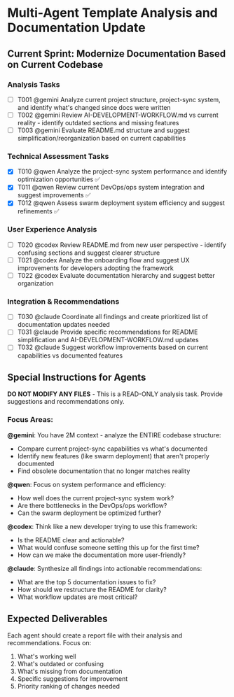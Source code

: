 # Multi-Agent Template Analysis and Documentation Update

## Current Sprint: Modernize Documentation Based on Current Codebase

### Analysis Tasks
- [ ] T001 @gemini Analyze current project structure, project-sync system, and identify what's changed since docs were written
- [ ] T002 @gemini Review AI-DEVELOPMENT-WORKFLOW.md vs current reality - identify outdated sections and missing features
- [ ] T003 @gemini Evaluate README.md structure and suggest simplification/reorganization based on current capabilities

### Technical Assessment Tasks  
- [x] T010 @qwen Analyze the project-sync system performance and identify optimization opportunities ✅
- [x] T011 @qwen Review current DevOps/ops system integration and suggest improvements ✅
- [x] T012 @qwen Assess swarm deployment system efficiency and suggest refinements ✅

### User Experience Analysis
- [ ] T020 @codex Review README.md from new user perspective - identify confusing sections and suggest clearer structure
- [ ] T021 @codex Analyze the onboarding flow and suggest UX improvements for developers adopting the framework
- [ ] T022 @codex Evaluate documentation hierarchy and suggest better organization

### Integration & Recommendations
- [ ] T030 @claude Coordinate all findings and create prioritized list of documentation updates needed
- [ ] T031 @claude Provide specific recommendations for README simplification and AI-DEVELOPMENT-WORKFLOW.md updates
- [ ] T032 @claude Suggest workflow improvements based on current capabilities vs documented features

## Special Instructions for Agents

**DO NOT MODIFY ANY FILES** - This is a READ-ONLY analysis task. Provide suggestions and recommendations only.

### Focus Areas:

**@gemini**: You have 2M context - analyze the ENTIRE codebase structure:
- Compare current project-sync capabilities vs what's documented
- Identify new features (like swarm deployment) that aren't properly documented
- Find obsolete documentation that no longer matches reality

**@qwen**: Focus on system performance and efficiency:
- How well does the current project-sync system work?
- Are there bottlenecks in the DevOps/ops workflow?
- Can the swarm deployment be optimized further?

**@codex**: Think like a new developer trying to use this framework:
- Is the README clear and actionable?
- What would confuse someone setting this up for the first time?
- How can we make the documentation more user-friendly?

**@claude**: Synthesize all findings into actionable recommendations:
- What are the top 5 documentation issues to fix?
- How should we restructure the README for clarity?
- What workflow updates are most critical?

## Expected Deliverables

Each agent should create a report file with their analysis and recommendations. Focus on:
1. What's working well
2. What's outdated or confusing  
3. What's missing from documentation
4. Specific suggestions for improvement
5. Priority ranking of changes needed